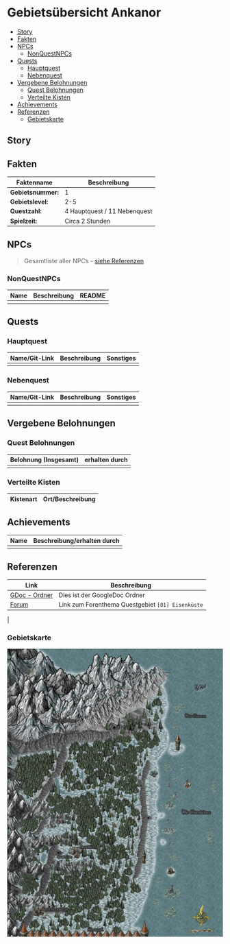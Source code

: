 # Gebietsübersicht Ankanor <!-- omit in toc -->


- [Story](#story)
- [Fakten](#fakten)
- [NPCs](#npcs)
    - [NonQuestNPCs](#nonquestnpcs)
- [Quests](#quests)
    - [Hauptquest](#hauptquest)
    - [Nebenquest](#nebenquest)
- [Vergebene Belohnungen](#vergebene-belohnungen)
    - [Quest Belohnungen](#quest-belohnungen)
    - [Verteilte Kisten](#verteilte-kisten)
- [Achievements](#achievements)
- [Referenzen](#referenzen)
    - [Gebietskarte](#gebietskarte)

## Story

## Fakten

|Faktenname| Beschreibung|
|---|---|
|**Gebietsnummer:**|1  |
|**Gebietslevel:**|2-5  |
|**Questzahl:**|4 Hauptquest / 11 Nebenquest  |
|**Spielzeit:**|Circa 2 Stunden|

## NPCs

> Gesamtliste aller NPCs - [siehe Referenzen](#referenzen)

### NonQuestNPCs

|Name         | Beschreibung| README|
| ---------------- | ---| ---|
||  | |


## Quests

### Hauptquest

|Name/Git-Link         | Beschreibung| Sonstiges|
| ---------------- | ---|---|
| | |

### Nebenquest

|Name/Git-Link         | Beschreibung| Sonstiges|
| ---------------- | ---|---|
|  |   |

## Vergebene Belohnungen

### Quest Belohnungen

|Belohnung (Insgesamt)       | erhalten durch| 
| ---------------- | ---|
|  |  |


### Verteilte Kisten

|Kistenart | Ort/Beschreibung|
| --- | --- |


## Achievements

|Name | Beschreibung/erhalten durch|
| --- | --- |
|  |   |

## Referenzen

| Link           | Beschreibung|
| ---------------- | ---| 
|[GDoc - Ordner](https://drive.google.com/drive/folders/0B-4wSu3oC_hnfkF3Z2d1RjktOGxGMGVIZjNjY29NSDk1cE4tNVBCbHdMUWRERHBKLVBhNzQ) | Dies ist der GoogleDoc Ordner|
|[Forum](https://faldoria.de/board/index.php?thread/391-01-eisenk%C3%BCste-aktuell/)| Link zum Forenthema Questgebiet `[01] Eisenküste`|
|

### Gebietskarte

![](gebietskarte_eisenkueste.png)